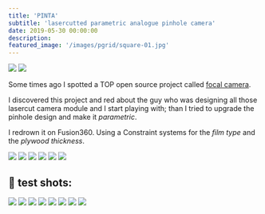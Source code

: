 ```yaml
---
title: 'PINTA'
subtitle: 'lasercutted parametric analogue pinhole camera'
date: 2019-05-30 00:00:00
description:
featured_image: '/images/pgrid/square-01.jpg'
---
```


<div class="gallery" data-columns="2">
	<img src="/images/pinhole/pic1.jpg">
	<img src="/images/pinhole/pic2.jpg">
</div>

Some times ago I spotted a TOP open source project called [focal camera](http://www.focalcamera.com/).

I discovered this project and red about the guy who was designing all those lasercut camera module and I start playing with; than I tried to upgrade the pinhole design and make it *parametric*.

I redrown it on Fusion360. Using a Constraint systems for the *film type* and the *plywood thickness*.

<div class="gallery" data-columns="2">
	<img src="/images/pinhole/pin1.png">
	<img src="/images/pinhole/pin2.png">
	<img src="/images/pinhole/pin3.png">
	<img src="/images/pinhole/pin5.png">
	<img src="/images/pinhole/pin7.png">
	<img src="/images/pinhole/pin6.png">
</div>

## 📸 test shots:
<div class="gallery" data-columns="4">
	<img src="/images/pinhole/1.jpg">
	<img src="/images/pinhole/3.jpg">
	<img src="/images/pinhole/4.jpg">
	<img src="/images/pinhole/2.jpg">
	<img src="/images/pinhole/5.jpg">
	<img src="/images/pinhole/6.jpg">
	<img src="/images/pinhole/7.jpg">
	<img src="/images/pinhole/8.jpg">
</div>
